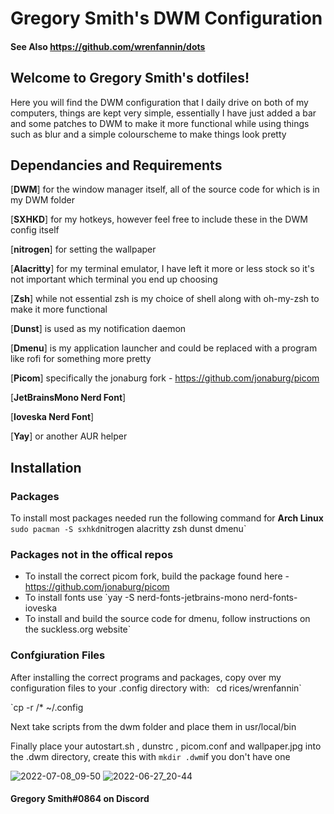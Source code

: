 # Gregory Smith's DWM Configuration
#### See Also https://github.com/wrenfannin/dots
## Welcome to Gregory Smith's dotfiles!
Here you will find the DWM configuration that I daily drive on both of my computers, things are kept very simple, essentially I have just added a bar and some patches to DWM to make it more functional while using things such as blur and a simple colourscheme to make things look pretty

## Dependancies and Requirements
[**DWM**] for the window manager itself, all of the source code for which is in my DWM folder

[**SXHKD**] for my hotkeys, however feel free to include these in the DWM config itself

[**nitrogen**] for setting the wallpaper

[**Alacritty**] for my terminal emulator, I have left it more or less stock so it's not important which terminal you end up choosing

[**Zsh**] while not essential zsh is my choice of shell along with oh-my-zsh to make it more functional

[**Dunst**] is used as my notification daemon

[**Dmenu**] is my application launcher and could be replaced with a program like rofi for something more pretty

[**Picom**] specifically the jonaburg fork - https://github.com/jonaburg/picom

[**JetBrainsMono Nerd Font**]

[**Ioveska Nerd Font**]

[**Yay**] or another AUR helper

## Installation
### Packages
To install most packages needed run the following command for **Arch Linux** 
`sudo pacman -S sxhkd`nitrogen alacritty zsh dunst dmenu`

### Packages not in the offical repos
- To install the correct picom fork, build the package found here - https://github.com/jonaburg/picom
- To install fonts use `yay -S nerd-fonts-jetbrains-mono nerd-fonts-ioveska
- To install and build the source code for dmenu, follow instructions on the suckless.org website`

### Confgiuration Files
After installing the correct programs and packages, copy over my configuration files to your .config directory with:
`
`cd rices/wrenfannin`

`cp -r /* ~/.config

Next take scripts from the dwm folder and place them in usr/local/bin

Finally place your autostart.sh , dunstrc , picom.conf and wallpaper.jpg into the .dwm directory, create this with `mkdir .dwm`if you don't have one

![2022-07-08_09-50](https://user-images.githubusercontent.com/64269332/177955275-6173dd25-2fd5-4f6a-822c-6ee4d465fc36.png)
![2022-06-27_20-44](https://user-images.githubusercontent.com/64269332/176023007-91d8703c-81d0-4091-81c5-0154d62af33c.png)


#### Gregory Smith#0864 on Discord
